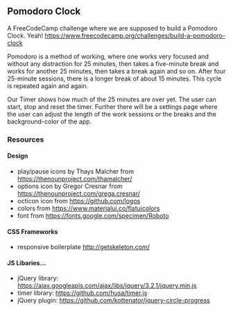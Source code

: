 ## Pomodoro Clock


A FreeCodeCamp challenge where we are supposed to build a Pomodoro Clock. Yeah!
https://www.freecodecamp.org/challenges/build-a-pomodoro-clock

Pomodoro is a method of working, where one works very focused and without any distraction for 25 minutes, then takes a five-minute break and works for another 25 minutes, then takes a break again and so on. After four 25-minute sessions, there is a longer break of about 15 minutes. This cycle is repeated again and again.

Our Timer shows how much of the 25 minutes are over yet. The user can start, stop and reset the timer. Further there will be a settings page where the user can adjust the length of the work sessions or the breaks and the background-color of the app.

### Resources
#### Design
- play/pause icons by Thays Malcher from https://thenounproject.com/thamalcher/
- options icon by Gregor Cresnar from https://thenounproject.com/grega.cresnar/
- octicon icon from https://github.com/logos
- colors from https://www.materialui.co/flatuicolors
- font from https://fonts.google.com/specimen/Roboto
#### CSS Frameworks
- responsive boilerplate http://getskeleton.com/
#### JS Libaries...
- jQuery library: https://ajax.googleapis.com/ajax/libs/jquery/3.2.1/jquery.min.js
- timer library: https://github.com/husa/timer.js
- jQuery plugin: https://github.com/kottenator/jquery-circle-progress
